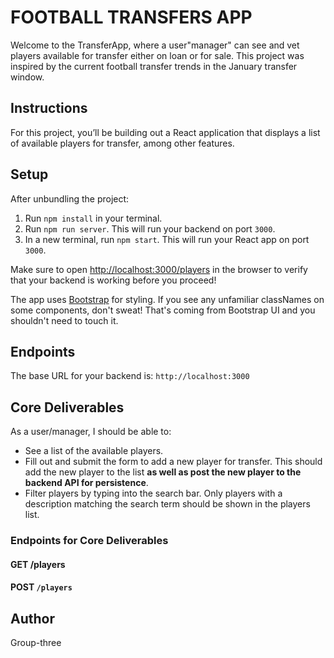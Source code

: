 # FOOTBALL TRANSFERS APP

Welcome to the TransferApp, where a user"manager" can see and vet players available for transfer either on loan or for sale.
This project was inspired by the current football transfer trends in the January transfer window. 



## Instructions

For this project, you’ll be building out a React application that displays a
list of available players for transfer, among other features.


## Setup

After unbundling the project:

1. Run `npm install` in your terminal.
2. Run `npm run server`. This will run your backend on port `3000`.
3. In a new terminal, run `npm start`. This will run your React app on port `3000`.

Make sure to open
[http://localhost:3000/players](http://localhost:3000/players) in the
browser to verify that your backend is working before you proceed!

The app uses [Bootstrap](https://bootstrap-ui.com/) for styling. If you see any
unfamiliar classNames on some components, don't sweat! That's coming from
Bootstrap UI and you shouldn't need to touch it.


## Endpoints

The base URL for your backend is: `http://localhost:3000`

## Core Deliverables

As a user/manager, I should be able to:

- See a list of the available players.
- Fill out and submit the form to add a new player for transfer. This should add the new
  player to the list **as well as post the new player to the backend
  API for persistence**.
- Filter players by typing into the search bar. Only players with a
  description matching the search term should be shown in the players list.

### Endpoints for Core Deliverables

#### GET /players

#### POST `/players`

## Author
Group-three
